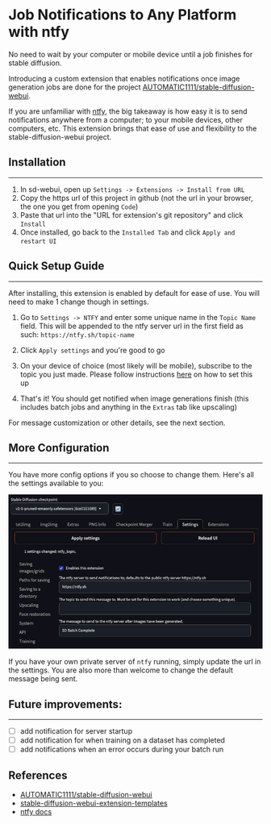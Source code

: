 # Job Notifications to Any Platform with ntfy

No need to wait by your computer or mobile device until a job finishes for stable diffusion.

Introducing a custom extension that enables notifications once image generation jobs are done for the project <a href='https://github.com/AUTOMATIC1111/stable-diffusion-webui'>AUTOMATIC1111/stable-diffusion-webui</a>. 

If you are unfamiliar with <a href='https://docs.ntfy.sh/'>ntfy</a>, the big takeaway is how easy it is to send notifications anywhere from a computer; to your mobile devices, other computers, etc. This extension brings that ease of use and flexibility to the stable-diffusion-webui project.

## Installation

---

1. In sd-webui, open up `Settings -> Extensions -> Install from URL`
2. Copy the https url of this project in github (not the url in your browser, the one you get from opening `Code`)
3. Paste that url into the "URL for extension's git repository" and click `Install`
4. Once installed, go back to the `Installed Tab` and click `Apply and restart UI`


## Quick Setup Guide

---

After installing, this extension is enabled by default for ease of use. You will need to make 1 change though in settings.

1. Go to `Settings -> NTFY` and enter some unique name in the `Topic Name` field. This will be appended to the ntfy server url in the first field as such: 
`https://ntfy.sh/topic-name`

2. Click `Apply settings` and you're good to go
3. On your device of choice (most likely will be mobile), subscribe to the topic you just made. Please follow instructions <a href='https://docs.ntfy.sh/'>here</a> on how to set this up
4. That's it! You should get notified when image generations finish (this includes batch jobs and anything in the `Extras` tab like upscaling)

For message customization or other details, see the next section.

## More Configuration

---

You have more config options if you so choose to change them. Here's all the settings available to you:

![settings.png](docs%2Fsettings.png)

If you have your own private server of `ntfy` running, simply update the url in the settings. You are also more than welcome to change the default message being sent.

## Future improvements:

---

- [ ] add notification for server startup
- [ ] add notification for when training on a dataset has completed
- [ ] add notifications when an error occurs during your batch run

## References

- <a href='https://github.com/AUTOMATIC1111/stable-diffusion-webui'>AUTOMATIC1111/stable-diffusion-webui</a>
- <a href='https://github.com/udon-universe/stable-diffusion-webui-extension-templates'>stable-diffusion-webui-extension-templates</a>
- <a href='https://docs.ntfy.sh/'>ntfy docs</a>